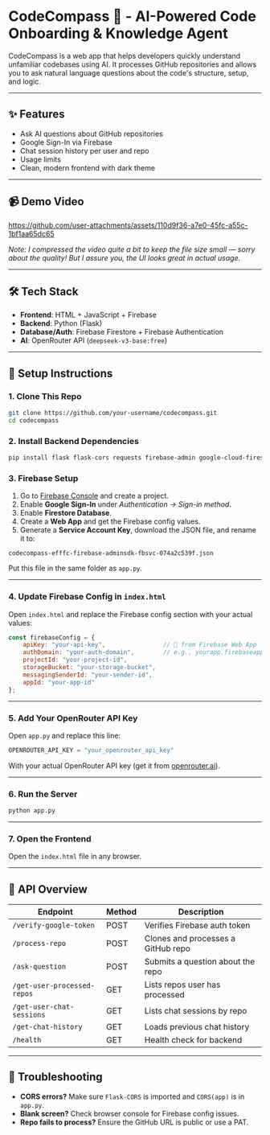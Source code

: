 # CodeCompass 🧭 - AI-Powered Code Onboarding & Knowledge Agent

CodeCompass is a web app that helps developers quickly understand unfamiliar codebases using AI. It processes GitHub repositories and allows you to ask natural language questions about the code's structure, setup, and logic.

---

## ✨ Features

- Ask AI questions about GitHub repositories  
- Google Sign-In via Firebase  
- Chat session history per user and repo  
- Usage limits  
- Clean, modern frontend with dark theme  

---


## 📹 Demo Video



https://github.com/user-attachments/assets/110d9f36-a7e0-45fc-a55c-1bf1aa65dc65



*Note: I compressed the video quite a bit to keep the file size small — sorry about the quality! But I assure you, the UI looks great in actual usage.*

---

## 🛠 Tech Stack

- **Frontend**: HTML + JavaScript + Firebase  
- **Backend**: Python (Flask)  
- **Database/Auth**: Firebase Firestore + Firebase Authentication  
- **AI**: OpenRouter API (`deepseek-v3-base:free`)  

---

## 🔧 Setup Instructions

### 1. Clone This Repo

```bash
git clone https://github.com/your-username/codecompass.git
cd codecompass
```

### 2. Install Backend Dependencies

```bash
pip install flask flask-cors requests firebase-admin google-cloud-firestore uuid
```

### 3. Firebase Setup

1. Go to [Firebase Console](https://console.firebase.google.com/) and create a project.  
2. Enable **Google Sign-In** under *Authentication → Sign-in method*.  
3. Enable **Firestore Database**.  
4. Create a **Web App** and get the Firebase config values.  
5. Generate a **Service Account Key**, download the JSON file, and rename it to:

```
codecompass-efffc-firebase-adminsdk-fbsvc-074a2c539f.json
```

Put this file in the same folder as `app.py`.

---

### 4. Update Firebase Config in `index.html`

Open `index.html` and replace the Firebase config section with your actual values:

```js
const firebaseConfig = {
    apiKey: "your-api-key",                // 🔑 from Firebase Web App
    authDomain: "your-auth-domain",        // e.g., yourapp.firebaseapp.com
    projectId: "your-project-id",
    storageBucket: "your-storage-bucket",
    messagingSenderId: "your-sender-id",
    appId: "your-app-id"
};
```

---

### 5. Add Your OpenRouter API Key

Open `app.py` and replace this line:

```python
OPENROUTER_API_KEY = "your_openrouter_api_key"
```

With your actual OpenRouter API key (get it from [openrouter.ai](https://openrouter.ai/)).

---

### 6. Run the Server

```bash
python app.py
```

---

### 7. Open the Frontend

Open the `index.html` file in any browser.

---

## 📡 API Overview

| Endpoint                    | Method | Description                         |
|----------------------------|--------|-------------------------------------|
| `/verify-google-token`     | POST   | Verifies Firebase auth token        |
| `/process-repo`            | POST   | Clones and processes a GitHub repo  |
| `/ask-question`            | POST   | Submits a question about the repo   |
| `/get-user-processed-repos`| GET    | Lists repos user has processed      |
| `/get-user-chat-sessions`  | GET    | Lists chat sessions by repo         |
| `/get-chat-history`        | GET    | Loads previous chat history         |
| `/health`                  | GET    | Health check for backend            |

---

## 🧠 Troubleshooting

- **CORS errors?** Make sure `Flask-CORS` is imported and `CORS(app)` is in `app.py`.  
- **Blank screen?** Check browser console for Firebase config issues.  
- **Repo fails to process?** Ensure the GitHub URL is public or use a PAT.  
